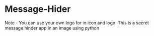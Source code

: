 # Message-Hider
Note - You can use your own logo for in icon and logo.
This is a secret message hinder app in an image using python 
